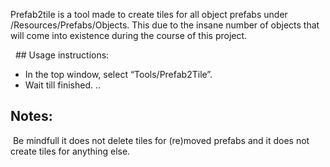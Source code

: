 Prefab2tile is a tool made to create tiles for all object prefabs under /Resources/Prefabs/Objects. This due to the insane number of objects that will come into existence during the course of this project.

  ## Usage instructions: 

* In the top window, select “Tools/Prefab2Tile”. 
* Wait till finished. ..

## Notes:
 Be mindfull it does not delete tiles for (re)moved prefabs and it does not create tiles for anything else.
